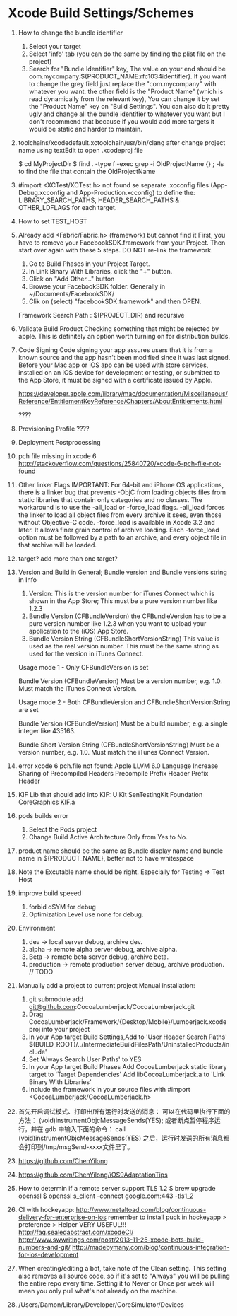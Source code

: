 Xcode Build Settings/Schemes
============================

1. How to change the bundle identifier
   1. Select your target
   2. Select 'info' tab (you can do the same by finding the plist file on the project)
   3. Search for "Bundle Identifier" key, The value on your end should be com.mycompany.${PRODUCT_NAME:rfc1034identifier}.
   If you want to change the grey field just replace the "com.mycompany" with whatever you want. the other field is the "Product Name" (which is read dynamically from the relevant key), You can change it by set the "Product Name" key on "Build Settings". You can also do it pretty ugly and change all the bundle identifier to whatever you want but I don't recommend that because if you would add more targets it would be static and harder to maintain.

2. toolchains/xcodedefault.xctoolchain/usr/bin/clang after change project name
   using textEdit to open .xcodeproj file

   $ cd MyProjectDir
   $ find . -type f -exec grep -i OldProjectName {} \; -ls
   to find the file that contain the OldProjectName

3. #import <XCTest/XCTest.h> not found
   se separate .xcconfig files (App-Debug.xcconfig and App-Production.xcconfig) to define the: LIBRARY_SEARCH_PATHS, HEADER_SEARCH_PATHS & OTHER_LDFLAGS for each target.

4. How to set TEST_HOST

5. Already add <Fabric/Fabric.h> (framework) but cannot find it
   First, you have to remove your FacebookSDK.framework from your Project. Then start over again with these 5 steps. DO NOT re-link the framework.

   1. Go to Build Phases in your Project Target.
   2. In Link Binary With Libraries, click the "+" button.
   3. Click on "Add Other..." button
   4. Browse your FacebookSDK folder. Generally in ~/Documents/FacebookSDK/
   5. Clik on (select) "facebookSDK.framework" and then OPEN.
   
   Framework Search Path : $(PROJECT_DIR) and recursive

6. Validate Build Product
   Checking something that might be rejected by apple. This is definitely an option worth turning on for distribution builds.

7. Code Signing
   Code signing your app assures users that it is from a known source and the app hasn’t been modified since it was last signed. Before your Mac app or iOS app can be used with store services, installed on an iOS device for development or testing, or submitted to the App Store, it must be signed with a certificate issued by Apple.

   https://developer.apple.com/library/mac/documentation/Miscellaneous/Reference/EntitlementKeyReference/Chapters/AboutEntitlements.html

   ????

8. Provisioning Profile
   ????

9. Deployment Postprocessing

10. pch file missing in xcode 6
    http://stackoverflow.com/questions/25840720/xcode-6-pch-file-not-found

11. Other linker Flags
    IMPORTANT: For 64-bit and iPhone OS applications, there is a linker bug that prevents -ObjC from loading objects files from static libraries that contain only categories and no classes. The workaround is to use the -all_load or -force_load flags. -all_load forces the linker to load all object files from every archive it sees, even those without Objective-C code. -force_load is available in Xcode 3.2 and later. It allows finer grain control of archive loading. Each -force_load option must be followed by a path to an archive, and every object file in that archive will be loaded.

12. target?
    add more than one target?

13. Version and Build in General; Bundle version and Bundle versions string in Info
    1. Version: This is the version number for iTunes Connect which is shown in the App Store; This must be a pure version number like 1.2.3
    2. Bundle Version (CFBundleVersion)
     the CFBundleVersion has to be a pure version number like 1.2.3 when you want to upload your application to the (iOS) App Store.
    3. Bundle Version String (CFBundleShortVersionString) This value is used as the real version number. This must be the same string as used for the version in iTunes Connect.

    Usage mode 1 - Only CFBundleVersion is set

      Bundle Version (CFBundleVersion)
      Must be a version number, e.g. 1.0. Must match the iTunes Connect Version.

    Usage mode 2 - Both CFBundleVersion and CFBundleShortVersionString are set

      Bundle Version (CFBundleVersion)
      Must be a build number, e.g. a single integer like 435163.

      Bundle Short Version String (CFBundleShortVersionString)
      Must be a version number, e.g. 1.0. Must match the iTunes Connect Version.

14. error
xcode 6 pch.file not found: 
Apple LLVM 6.0 Language
  Increase Sharing of Precompiled Headers
  Precompile Prefix Header
  Prefix Header

15. KIF
    Lib that should add into KIF:
    UIKit
    SenTestingKit
    Foundation
    CoreGraphics
    KIF.a

16. pods builds error 
    1. Select the Pods project
    2. Change Build Active Architecture Only from Yes to No.

17. product name should be the same as Bundle display name and bundle name in ${PRODUCT_NAME}, better not to have whitespace

18. Note the Excutable name should be right. Especially for Testing => Test Host

19. improve build speeed
    1. forbid dSYM for debug
    2. Optimization Level use none for debug.

20. Environment
    1. dev -> local server debug, archive dev.
    2. alpha -> remote alpha server debug, archive alpha.
    3. Beta -> remote beta server debug, archive beta.
    4. production -> remote production server debug, archive production. // TODO

21. Manually add a project to current project
    Manual installation:
    1. git submodule add git@github.com:CocoaLumberjack/CocoaLumberjack.git
    2. Drag CocoaLumberjack/Framework/{Desktop/Mobile}/Lumberjack.xcodeproj into your project
    3. In your App target Build Settings,Add to 'User Header Search Paths' $(BUILD_ROOT)/../IntermediateBuildFilesPath/UninstalledProducts/include'
    4. Set 'Always Search User Paths' to YES
    5. In your App target Build Phases
       Add CocoaLumberjack static library target to 'Target Dependencies'
       Add libCocoaLumberjack.a to 'Link Binary With Libraries'
    6. Include the framework in your source files with
       #import <CocoaLumberjack/CocoaLumberjack.h>

22. 首先开启调试模式、打印出所有运行时发送的消息： 可以在代码里执行下面的方法：
    (void)instrumentObjcMessageSends(YES);
    或者断点暂停程序运行，并在 gdb 中输入下面的命令：
    call (void)instrumentObjcMessageSends(YES)
    之后，运行时发送的所有消息都会打印到/tmp/msgSend-xxxx文件里了。

23. https://github.com/ChenYilong

24. https://github.com/ChenYilong/iOS9AdaptationTips

25. How to determin if a remote server support TLS 1.2 
    $ brew upgrade openssl
    $ openssl s_client -connect google.com:443 -tls1_2

26. CI with hockeyapp: http://www.metaltoad.com/blog/continuous-delivery-for-enterprise-on-ios
    remember to install puck in hockeyapp > preference > Helper
    VERY USEFUL!!!
    http://faq.sealedabstract.com/xcodeCI/
    http://www.swwritings.com/post/2013-11-25-xcode-bots-build-numbers-and-git/
    http://madebymany.com/blog/continuous-integration-for-ios-development

27. When creating/editing a bot, take note of the Clean setting. This setting also removes all source code, so if it's set to "Always" you will be pulling the entire repo every time.
    Setting it to Never or Once per week will mean you only pull what's not already on the machine.

28. /Users/Damon/Library/Developer/CoreSimulator/Devices






